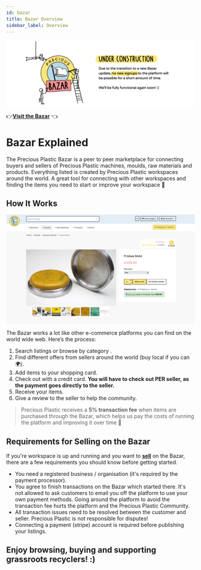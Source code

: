 ```yaml
---
id: bazar
title: Bazar Overview
sidebar_label: Overview
---
```

<style>
:root {
  --highlight: #f7b77b;
  --hover: #f7b77b;
}
</style>

![Under construction](../assets/Business/Under%20construction-white.png)

👉**[Visit the Bazar](http://bazar.preciousplastic.com/)**  👈

# Bazar Explained
The Precious Plastic Bazar is a peer to peer marketplace for connecting buyers and sellers of Precious Plastic machines, moulds, raw materials and products. Everything listed is created by Precious Plastic workspaces around the world. A great tool for connecting with other workspaces and finding the items you need to start or improve your workspace 👊

## How It Works

![Bazar Product](../assets/Business/Bazar-Item.png)


The Bazar works a lot like other e-commerce platforms you can find on the world wide web. Here’s the process: 

1. Search listings or browse by category .
2. Find different offers from sellers around the world (buy local if you can 🌍).
3. Add items to your shopping card.
4. Check out with a credit card. **You will have to check out PER seller, as the payment goes directly to the seller.**
5. Receive your items.
6. Give a review to the seller to help the community.

> Precious Plastic receives a **5% transaction fee** when items are purchased through the Bazar, which helps us pay the costs of running the platform and improving it over time 💪

## Requirements for Selling on the Bazar
If you're workspace is up and running and you want to **[sell](https://bazar.preciousplastic.com/index.php?dispatch=companies.apply_for_vendor)** on the Bazar, there are a few requirements you should know before getting started.

* You need a registered business / organisation (it's required by the payment processor).
* You agree to finish transactions on the Bazar which started there. It's not allowed to ask customers to email you off the platform to use your own payment methods. Going around the platform to avoid the transaction fee hurts the platform and the Precious Plastic Community. 
* All transaction issues need to be resolved between the customer and seller. Precious Plastic is not responsible for disputes!
* Connecting a payment (stripe) account is required before publishing your listings.  


## Enjoy browsing, buying and supporting grassroots recyclers! :)
